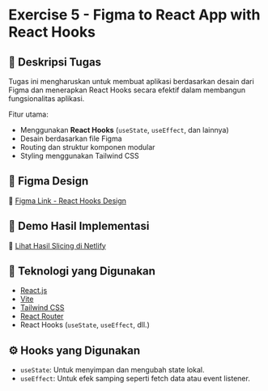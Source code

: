 # Exercise 5 - Figma to React App with React Hooks

## 📄 Deskripsi Tugas

Tugas ini mengharuskan untuk membuat aplikasi berdasarkan desain dari Figma dan menerapkan React Hooks secara efektif dalam membangun fungsionalitas aplikasi.

Fitur utama:

-   Menggunakan **React Hooks** (`useState`, `useEffect`, dan lainnya)
-   Desain berdasarkan file Figma
-   Routing dan struktur komponen modular
-   Styling menggunakan Tailwind CSS

## 🎨 Figma Design

🔗 [Figma Link - React Hooks Design](https://www.figma.com/design/S1iYVBgIO2eGKPR9Sj15PN/react-hooks?t=70iprkTSPAEFipdi-1)

## 🚀 Demo Hasil Implementasi

🔗 [Lihat Hasil Slicing di Netlify](https://frabjous-parfait-8ed6c7.netlify.app/)

## 🧰 Teknologi yang Digunakan

-   [React.js](https://reactjs.org/)
-   [Vite](https://vitejs.dev/)
-   [Tailwind CSS](https://tailwindcss.com/)
-   [React Router](https://reactrouter.com/)
-   React Hooks (`useState`, `useEffect`, dll.)

## ⚙️ Hooks yang Digunakan

-   `useState`: Untuk menyimpan dan mengubah state lokal.
-   `useEffect`: Untuk efek samping seperti fetch data atau event listener.
